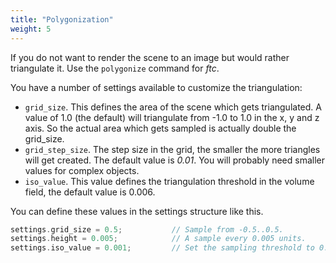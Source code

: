 ```yaml
---
title: "Polygonization"
weight: 5
---
```


If you do not want to render the scene to an image but would rather triangulate it. Use the ```polygonize``` command for *ftc*.

You have a number of settings available to customize the triangulation:

* ```grid_size```. This defines the area of the scene which gets triangulated. A value of 1.0 (the default) will triangulate from -1.0 to 1.0 in the x, y and z axis. So the actual area which gets sampled is actually double the grid_size.
* ```grid_step_size```. The step size in the grid, the smaller the more triangles will get created. The default value is *0.01*. You will probably need smaller values for complex objects.
*  ```iso_value```. This value defines the triangulation threshold in the volume field, the default value is 0.006.

You can define these values in the settings structure like this.

```rust
settings.grid_size = 0.5;           // Sample from -0.5..0.5.
settings.height = 0.005;            // A sample every 0.005 units.
settings.iso_value = 0.001;         // Set the sampling threshold to 0.001
```
